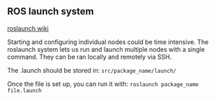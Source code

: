 ## ROS launch system
[roslaunch wiki](https://wiki.ros.org/roslaunch)

Starting and configuring individual nodes could be time intensive. The roslaunch system lets us run and launch multiple nodes with a single command. They can be ran locally and remotely via SSH.

The .launch should be stored in:
`src/package_name/launch/`

Once the file is set up, you can run it with:
`roslaunch package_name file.launch`
